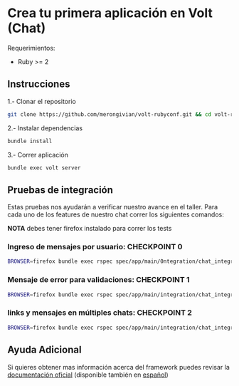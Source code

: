 # Crea tu primera aplicación en Volt (Chat)

Requerimientos:
* Ruby >= 2

## Instrucciones

1.- Clonar el repositorio
```bash
git clone https://github.com/merongivian/volt-rubyconf.git && cd volt-rubyconf
```
2.- Instalar dependencias
```bash
bundle install
```
3.- Correr aplicación
```bash
bundle exec volt server
```

## Pruebas de integración

Estas pruebas nos ayudarán a verificar nuestro avance en el taller.
Para cada uno de los features de nuestro chat correr los siguientes comandos:

**NOTA** debes tener firefox instalado para correr los tests

### Ingreso de mensajes por usuario: CHECKPOINT 0
```bash
BROWSER=firefox bundle exec rspec spec/app/main/0ntegration/chat_integration_spec.rb:18
```
### Mensaje de error para validaciones: CHECKPOINT 1
```bash
BROWSER=firefox bundle exec rspec spec/app/main/integration/chat_integration_spec.rb:43
```
### links y mensajes en múltiples chats: CHECKPOINT 2
```bash
BROWSER=firefox bundle exec rspec spec/app/main/integration/chat_integration_spec.rb:52
```
## Ayuda Adicional

Si quieres obtener mas información acerca del framework puedes revisar
la [documentación oficial](http://docs.voltframework.com/en/index.html)
(disponible también en [español](http://docs.voltframework.com/es/index.html))

